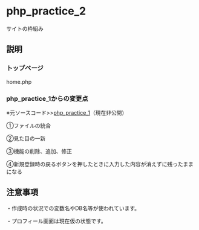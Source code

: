 # php_practice_2
サイトの枠組み

## 説明
### トップページ
home.php
### php_practice_1からの変更点
※元ソースコード>>[php_practice_1](https://github.com/shuya1d8/php_practice_1)（現在非公開）

①ファイルの統合

②見た目の一新

③機能の削除、追加、修正

④新規登録時の戻るボタンを押したときに入力した内容が消えずに残ったままになる

## 注意事項
・作成時の状況での変数名やDB名等が使われています。

・プロフィール画面は現在仮の状態です。
